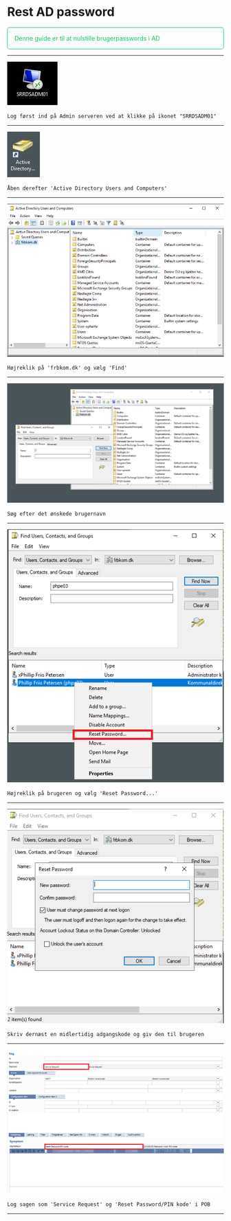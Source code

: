 # Rest AD password

<p style="color: #00CC66; border: 1px solid rgba(0, 204, 102, 1); border-radius:5px; padding: 1rem;">Denne guide er til at nulstille brugerpasswords i AD</p>

---
![Admin server](AD6.png)
```
Log først ind på Admin serveren ved at klikke på ikonet "SRRDSADM01"
```
--- 
![Active directory](AD_ikon.png)
```
Åben derefter 'Active Directory Users and Computers'
```
---

![](AD1.png)
```
Højreklik på 'frbkom.dk' og vælg 'Find'
```
---
![](AD2.png)
```
Søg efter det ønskede brugernavn
```
---
![](AD3.png)
```
Højreklik på brugeren og vælg 'Reset Password...'
```
---
![](AD4.png)
```
Skriv dernæst en midlertidig adgangskode og giv den til brugeren
```
---
![](AD5.png)
```
Log sagen som 'Service Request' og 'Reset Password/PIN kode' i POB
```
---